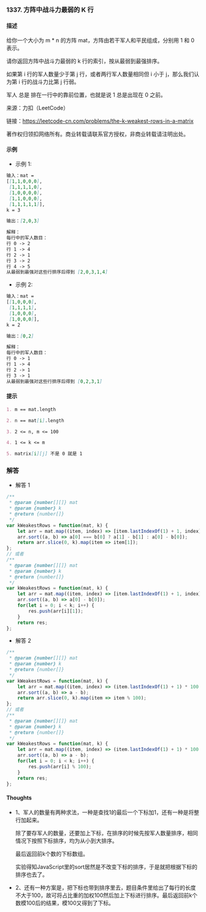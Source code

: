 ### 1337. 方阵中战斗力最弱的 K 行

#### 描述

给你一个大小为 m * n 的方阵 mat，方阵由若干军人和平民组成，分别用 1 和 0 表示。

请你返回方阵中战斗力最弱的 k 行的索引，按从最弱到最强排序。

如果第 i 行的军人数量少于第 j 行，或者两行军人数量相同但 i 小于 j，那么我们认为第 i 行的战斗力比第 j 行弱。

军人 总是 排在一行中的靠前位置，也就是说 1 总是出现在 0 之前。

来源：力扣（LeetCode）

链接：https://leetcode-cn.com/problems/the-k-weakest-rows-in-a-matrix

著作权归领扣网络所有。商业转载请联系官方授权，非商业转载请注明出处。

#### 示例

+ 示例 1:
```md
输入：mat = 
[[1,1,0,0,0],
 [1,1,1,1,0],
 [1,0,0,0,0],
 [1,1,0,0,0],
 [1,1,1,1,1]], 
k = 3

输出：[2,0,3]

解释：
每行中的军人数目：
行 0 -> 2 
行 1 -> 4 
行 2 -> 1 
行 3 -> 2 
行 4 -> 5 
从最弱到最强对这些行排序后得到 [2,0,3,1,4]
```
+ 示例 2:
```md
输入：mat = 
[[1,0,0,0],
 [1,1,1,1],
 [1,0,0,0],
 [1,0,0,0]], 
k = 2

输出：[0,2]

解释： 
每行中的军人数目：
行 0 -> 1 
行 1 -> 4 
行 2 -> 1 
行 3 -> 1 
从最弱到最强对这些行排序后得到 [0,2,3,1]
```


#### 提示
```md
1. m == mat.length

2. n == mat[i].length

3. 2 <= n, m <= 100

4. 1 <= k <= m

5. matrix[i][j] 不是 0 就是 1
```

### 解答

+ 解答 1
```js
/**
 * @param {number[][]} mat
 * @param {number} k
 * @return {number[]}
 */
var kWeakestRows = function(mat, k) {
    let arr = mat.map((item, index) => [item.lastIndexOf(1) + 1, index]);
    arr.sort((a, b) => a[0] === b[0] ? a[1] - b[1] : a[0] - b[0]);
    return arr.slice(0, k).map(item => item[1]);
};
// 或者
/**
 * @param {number[][]} mat
 * @param {number} k
 * @return {number[]}
 */
var kWeakestRows = function(mat, k) {
    let arr = mat.map((item, index) => [item.lastIndexOf(1) + 1, index]), res = [];
    arr.sort((a, b) => a[0] - b[0]);
    for(let i = 0; i < k; i++) {
        res.push(arr[i][1]);
    }
    return res;
};
```

+ 解答 2
```js
/**
 * @param {number[][]} mat
 * @param {number} k
 * @return {number[]}
 */
var kWeakestRows = function(mat, k) {
    let arr = mat.map((item, index) => (item.lastIndexOf(1) + 1) * 100 + index);
    arr.sort((a, b) => a - b);
    return arr.slice(0, k).map(item => item % 100);
};
// 或者
/**
 * @param {number[][]} mat
 * @param {number} k
 * @return {number[]}
 */
var kWeakestRows = function(mat, k) {
    let arr = mat.map((item, index) => (item.lastIndexOf(1) + 1) * 100 + index), res = [];
    arr.sort((a, b) => a - b);
    for(let i = 0; i < k; i++) {
        res.push(arr[i] % 100);
    }
    return res;
};
```

#### Thoughts

+ 1、军人的数量有两种求法，一种是查找1的最后一个下标加1，还有一种是将整行加起来。
  
  除了要存军人的数量，还要加上下标，在排序的时候先按军人数量排序，相同情况下按照下标排序，均为从小到大排序。

  最后返回前k个数的下标数组。

  实验得知JavaScript里的sort居然是不改变下标的排序，于是就把根据下标的排序也去了。

+ 2、还有一种方案是，把下标也带到排序里去，题目条件里给出了每行的长度不大于100，故可将占比重的加权100然后加上下标进行排序。最后返回前k个数模100后的结果，模100又得到了下标。